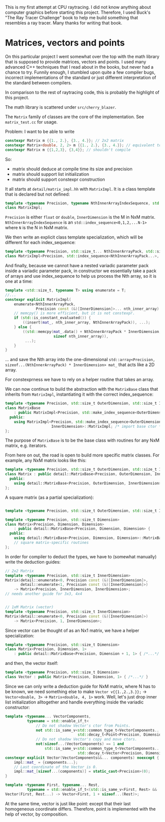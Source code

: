 This is my first attempt at CPU raytracing. I did not know anything about
computer graphics before starting this project. Therefore, I used Buck's "The
Ray Tracer Challenge" book to help me build something that resembles a ray
tracer. Many thanks for writing that book.

# Matrices, vectors and points

On this particular project I went somewhat over the top with the math library
that is supposed to provide matrices, vectors and points. I used many advanced
C++ techniques that I read about in the books, but never had a chance to try.
Funnily enough, I stumbled upon quite a few compiler bugs, incorrect
implementations of the standard or just different interpretation of the
standard between compilers.

In comparison to the rest of raytracing code, this is probably the highlight of
this project.

The math library is scattered under `src/cherry_blazer`.

The `Matrix` family of classes are the core of the implementation. See
`matrix_test.cc` for usage.

Problem: I want to be able to write
```cpp
constexpr Matrix m {{1., 2.}, {3., 4.}}; // 2x2 matrix
constexpr Matrix<double, 2, 2> m {{1., 2.}, {3., 4.}}; // equivalent to the above
constexpr Matrix m {{1,2,3}, {3,4}}; // shouldn't compile
```
So:
* matrix should deduce at compile time its size and precision
* matrix should support list initialization
* matrix should support constexpr construction

It all starts at `detail/matrix_impl.hh` with `MatrixImpl`. It is a class
template that is declared but not defined:

```cpp
template <typename Precision, typename NthInnerArrayIndexSequence, std::size_t InnerDimension>
class MatrixImpl;
```

`Precision` is either `float` or `double`, `InnerDimension` is the M in NxM
matrix. `NthInnerArrayIndexSequence` is an `std::index_sequence<0,1,2,...N-1>`
where `N` is the N in NxM matrix.

We then write an explicit class template specialization, which will be different for each index_sequence:

```cpp
template <typename Precision, std::size_t... NthInnerArrayPack, std::size_t InnerDimension>
class MatrixImpl<Precision, std::index_sequence<NthInnerArrayPack...>, InnerDimension> { /*...*/ }
```

And finally, because we cannot have a nested variadic parameter pack inside a
variadic parameter pack, in constructor we essentially take a pack of arrays
and use index_sequence to help us process the Nth array, so it is one at a
time:

```cpp
template <std::size_t, typename T> using enumerate = T;
//...
constexpr explicit MatrixImpl(
    enumerate<NthInnerArrayPack,
              Precision const (&)[InnerDimension]>... nth_inner_array) noexcept {
    // memcpy() is more efficient, but it is not constexpr.
    if (std::is_constant_evaluated()) {
        ((insert(mat_, nth_inner_array, NthInnerArrayPack)), ...);
    } else {
        ((std::memcpy(mat_.data() + NthInnerArrayPack * InnerDimension, nth_inner_array,
                      sizeof nth_inner_array)),
         ...);
    }
}
```
... and save the Nth array into the one-dimensional `std::array<Precision,
sizeof...(NthInnerArrayPack) * InnerDimension> mat_` that acts like a 2D array.

For constexprness we have to rely on a helper routine that takes an array.

We can now continue to build the abstraction with the `MatrixBase` class that
inherits from `MatrixImpl`, instantiating it with the correct index_sequence:

```cpp
template <typename Precision, std::size_t OuterDimension, std::size_t InnerDimension>
class MatrixBase
    : public MatrixImpl<Precision, std::make_index_sequence<OuterDimension>, InnerDimension> {
  public:
    using MatrixImpl<Precision, std::make_index_sequence<OuterDimension>,
                     InnerDimension>::MatrixImpl; /* import base ctor */
};
```

The purpose of `MatrixBase` is to be the base class with routines for any NxM
matrix, e.g. iterators.

From here on out, the road is open to build more specific matrix classes. For example, any NxM matrix looks like this:

```cpp
template <typename Precision, std::size_t OuterDimension, std::size_t InnerDimension>
class Matrix : public detail::MatrixBase<Precision, OuterDimension, InnerDimension> {
  public:
    using detail::MatrixBase<Precision, OuterDimension, InnerDimension>::MatrixBase; // just reuse base class routines
};
```

A square matrix (as a partial specialization):

```cpp

template <typename Precision, std::size_t OuterDimension, std::size_t InnerDimension> class Matrix;

template <typename Precision, std::size_t Dimension>
class Matrix<Precision, Dimension, Dimension>
    : public detail::MatrixBase<Precision, Dimension, Dimension> {
  public:
    using detail::MatrixBase<Precision, Dimension, Dimension>::MatrixBase;
    // square matrix-specific routines
};
```

In order for compiler to deduct the types, we have to (somewhat manually) write the deduction guides:

```cpp
// 2x2 Matrix
template <typename Precision, std::size_t InnerDimension>
Matrix(detail::enumerate<0, Precision const (&)[InnerDimension]>,
       detail::enumerate<1, Precision const (&)[InnerDimension]>)
    -> Matrix<Precision, InnerDimension, InnerDimension>;
// needs another guide for 3x3, 4x4


// 1xM Matrix (vector)
template <typename Precision, std::size_t InnerDimension>
Matrix(detail::enumerate<0, Precision const (&)[InnerDimension]>)
    -> Matrix<Precision, 1, InnerDimension>;
```

Since vector can be thought of as an Nx1 matrix, we have a helper specialization:

```cpp
template <typename Precision, std::size_t Dimension>
class Matrix<Precision, Dimension, 1>
    : public detail::MatrixBase<Precision, Dimension + 1, 1> { /*...*/ };
```

and then, the vector itself:

```cpp
template <typename Precision, std::size_t Dimension>
class Vector : public Matrix<Precision, Dimension, 1> { /*...*/ }
```

Since we can only write a deduction guide for NxM matrix, where N has to be
known, we need something else to make `Vector v{{1.,2.,3.}};` ->
`Vector<double, 3>` -> `Matrix<double, 4, 1>` work. Well, let's just drop inner
list initialization alltogether and handle everything inside the variadic
constructor:

```cpp
template <typename... VectorComponents,
          typename = std::enable_if_t<
              // Do not shadow Vector's ctor from Points.
              not std::is_same_v<std::common_type_t<VectorComponents...>,
                                 std::decay_t<Point<Precision, Dimension>>> and
              // Do not shadow Vector's copy and move ctors.
              not(sizeof...(VectorComponents) == 1 and
                  std::is_same_v<std::common_type_t<VectorComponents...>,
                                 std::decay_t<Vector<Precision, Dimension>>>)>>
constexpr explicit Vector(VectorComponents&&... components) noexcept {
    impl::mat_ = {components...};
    // Last coordinate of the Vector is 0.
    impl::mat_[sizeof...(components)] = static_cast<Precision>(0);
}

template <typename First, typename... Rest,
          typename = std::enable_if_t<(std::is_same_v<First, Rest> && ...)>>
Vector(First, Rest...) -> Vector<First, 1 + sizeof...(Rest)>;
```

At the same time, vector is just like point: except that their last homogeneous
coordinate differs. Therefore, point is implemented with the help of vector, by
composition.
